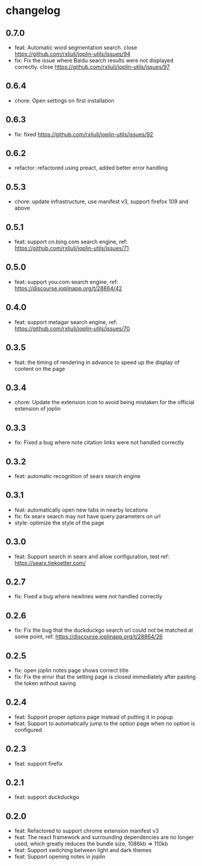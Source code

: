 # changelog

## 0.7.0

- feat: Automatic word segmentation search. close <https://github.com/rxliuli/joplin-utils/issues/94>
- fix: Fix the issue where Baidu search results were not displayed correctly. close <https://github.com/rxliuli/joplin-utils/issues/97>

## 0.6.4

- chore: Open settings on first installation

## 0.6.3

- fix: fixed <https://github.com/rxliuli/joplin-utils/issues/92>

## 0.6.2

- refactor: refactored using preact, added better error handling

## 0.5.3

- chore: update infrastructure, use manifest v3, support firefox 109 and above

## 0.5.1

- feat: support cn.bing.com search engine, ref: <https://github.com/rxliuli/joplin-utils/issues/71>

## 0.5.0

- feat: support you.com search engine, ref: <https://discourse.joplinapp.org/t/28864/42>

## 0.4.0

- feat: support metagar search engine, ref: <https://github.com/rxliuli/joplin-utils/issues/70>

## 0.3.5

- feat: the timing of rendering in advance to speed up the display of content on the page

## 0.3.4

- chore: Update the extension icon to avoid being mistaken for the official extension of joplin

## 0.3.3

- fix: Fixed a bug where note citation links were not handled correctly

## 0.3.2

- feat: automatic recognition of searx search engine

## 0.3.1

- feat: automatically open new tabs in nearby locations
- fix: fix searx search may not have query parameters on url
- style: optimize the style of the page

## 0.3.0

- feat: Support search in searx and allow configuration, test ref: https://searx.tiekoetter.com/

## 0.2.7

- fix: Fixed a bug where newlines were not handled correctly

## 0.2.6

- fix: Fix the bug that the duckduckgo search url could not be matched at some point, ref: https://discourse.joplinapp.org/t/28864/26

## 0.2.5

- fix: open joplin notes page shows correct title
- fix: Fix the error that the setting page is closed immediately after pasting the token without saving

## 0.2.4

- feat: Support proper options page instead of putting it in popup
- feat: Support to automatically jump to the option page when no option is configured

## 0.2.3

- feat: support firefix

## 0.2.1

- feat: support duckduckgo

## 0.2.0

- feat: Refactored to support chrome extension manifest v3
- feat: The react framework and surrounding dependencies are no longer used, which greatly reduces the bundle size, 1086kb => 110kb
- feat: Support switching between light and dark themes
- feat: Support opening notes in joplin
